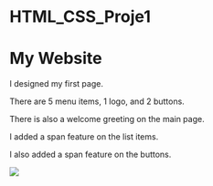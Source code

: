 # HTML_CSS_Proje1
<h1> My Website </h1>
I designed my first page.

There are 5 menu items, 1 logo, and 2 buttons.

There is also a welcome greeting on the main page.

I added a span feature on the list items.

I also added a span feature on the buttons.

![](My%20Webpage.gif)

